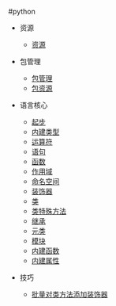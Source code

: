 #python

+   资源

    +   [资源](resrc.md)

+   包管理

    +   [包管理](packagemgr.md)
    +   [包资源](package.md)

+   语言核心

    +   [起步](start.md)
    +   [内建类型](basic-builtin-type.md)
    +   [运算符](oper.md)
    +   [语句](statement.md)
    +   [函数](function.md)
    +   [作用域](scope.md)
    +   [命名空间](namespace.md)
    +   [装饰器](decorator.md)
    +   [类](class.md)
    +   [类特殊方法](class-special-method.md)
    +   [继承](inherit.md)
    +   [元类](metaclass.md)
    +   [模块](module.md)
    +   [内建函数](builtin-func.md)
    +   [内建属性](builtin-attr.md)

+   技巧

    +   [批量对类方法添加装饰器](batch-add-decor-forclass.md)
